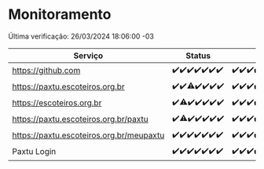 # Monitoramento

Última verificação: 26/03/2024 18:06:00 -03

|Serviço|Status|Últimas 24h|
|---|---|---|
|https://github.com|<span title="2024-03-19: OK=24">✔️</span><span title="2024-03-20: OK=24">✔️</span><span title="2024-03-21: OK=24">✔️</span><span title="2024-03-22: OK=24">✔️</span><span title="2024-03-23: OK=24">✔️</span><span title="2024-03-24: OK=24">✔️</span><span title="2024-03-25: OK=22">✔️</span>|<span title="25/03/2024 19:06:00 -03 : 200">✔️</span><span title="25/03/2024 20:05:00 -03 : 200">✔️</span><span title="25/03/2024 21:29:00 -03 : 200">✔️</span><span title="25/03/2024 22:39:00 -03 : 200">✔️</span><span title="25/03/2024 23:13:00 -03 : 200">✔️</span><span title="26/03/2024 00:06:00 -03 : 200">✔️</span><span title="26/03/2024 01:07:00 -03 : 200">✔️</span><span title="26/03/2024 02:06:00 -03 : 200">✔️</span><span title="26/03/2024 03:09:00 -03 : 200">✔️</span><span title="26/03/2024 04:05:00 -03 : 200">✔️</span><span title="26/03/2024 05:08:00 -03 : 200">✔️</span><span title="26/03/2024 06:06:00 -03 : 200">✔️</span><span title="26/03/2024 07:07:00 -03 : 200">✔️</span><span title="26/03/2024 08:06:00 -03 : 200">✔️</span><span title="26/03/2024 09:11:00 -03 : 200">✔️</span><span title="26/03/2024 10:06:00 -03 : 200">✔️</span><span title="26/03/2024 11:05:00 -03 : 200">✔️</span><span title="26/03/2024 12:06:00 -03 : 200">✔️</span><span title="26/03/2024 13:08:00 -03 : 200">✔️</span><span title="26/03/2024 14:04:00 -03 : 200">✔️</span><span title="26/03/2024 15:08:00 -03 : 200">✔️</span><span title="26/03/2024 16:05:00 -03 : 200">✔️</span><span title="26/03/2024 17:06:00 -03 : 200">✔️</span><span title="26/03/2024 18:06:00 -03 : 200">✔️</span>|
|https://paxtu.escoteiros.org.br|<span title="2024-03-19: OK=24">✔️</span><span title="2024-03-20: OK=24">✔️</span><span title="2024-03-21: OK=23, Falhas=1">⚠️</span><span title="2024-03-22: OK=24">✔️</span><span title="2024-03-23: OK=24">✔️</span><span title="2024-03-24: OK=24">✔️</span><span title="2024-03-25: OK=22">✔️</span>|<span title="25/03/2024 19:06:00 -03 : 200">✔️</span><span title="25/03/2024 20:05:00 -03 : 200">✔️</span><span title="25/03/2024 21:29:00 -03 : 200">✔️</span><span title="25/03/2024 22:39:00 -03 : 200">✔️</span><span title="25/03/2024 23:13:00 -03 : 200">✔️</span><span title="26/03/2024 00:06:00 -03 : 200">✔️</span><span title="26/03/2024 01:07:00 -03 : 200">✔️</span><span title="26/03/2024 02:06:00 -03 : 200">✔️</span><span title="26/03/2024 03:09:00 -03 : 200">✔️</span><span title="26/03/2024 04:05:00 -03 : 200">✔️</span><span title="26/03/2024 05:08:00 -03 : 200">✔️</span><span title="26/03/2024 06:06:00 -03 : 200">✔️</span><span title="26/03/2024 07:07:00 -03 : 200">✔️</span><span title="26/03/2024 08:06:00 -03 : 200">✔️</span><span title="26/03/2024 09:11:00 -03 : 200">✔️</span><span title="26/03/2024 10:06:00 -03 : 200">✔️</span><span title="26/03/2024 11:05:00 -03 : 200">✔️</span><span title="26/03/2024 12:06:00 -03 : 200">✔️</span><span title="26/03/2024 13:08:00 -03 : 200">✔️</span><span title="26/03/2024 14:04:00 -03 : 200">✔️</span><span title="26/03/2024 15:08:00 -03 : 200">✔️</span><span title="26/03/2024 16:05:00 -03 : 200">✔️</span><span title="26/03/2024 17:06:00 -03 : 200">✔️</span><span title="26/03/2024 18:06:00 -03 : 200">✔️</span>|
|https://escoteiros.org.br|<span title="2024-03-19: OK=24">✔️</span><span title="2024-03-20: OK=22, Falhas=2">⚠️</span><span title="2024-03-21: OK=24">✔️</span><span title="2024-03-22: OK=24">✔️</span><span title="2024-03-23: OK=24">✔️</span><span title="2024-03-24: OK=24">✔️</span><span title="2024-03-25: OK=22">✔️</span>|<span title="25/03/2024 19:06:00 -03 : 200">✔️</span><span title="25/03/2024 20:05:00 -03 : 200">✔️</span><span title="25/03/2024 21:29:00 -03 : 200">✔️</span><span title="25/03/2024 22:39:00 -03 : 200">✔️</span><span title="25/03/2024 23:13:00 -03 : 200">✔️</span><span title="26/03/2024 00:06:00 -03 : 200">✔️</span><span title="26/03/2024 01:07:00 -03 : 200">✔️</span><span title="26/03/2024 02:06:00 -03 : 200">✔️</span><span title="26/03/2024 03:09:00 -03 : 200">✔️</span><span title="26/03/2024 04:05:00 -03 : 200">✔️</span><span title="26/03/2024 05:08:00 -03 : 200">✔️</span><span title="26/03/2024 06:06:00 -03 : 200">✔️</span><span title="26/03/2024 07:07:00 -03 : 200">✔️</span><span title="26/03/2024 08:06:00 -03 : 200">✔️</span><span title="26/03/2024 09:11:00 -03 : 200">✔️</span><span title="26/03/2024 10:06:00 -03 : 200">✔️</span><span title="26/03/2024 11:05:00 -03 : 200">✔️</span><span title="26/03/2024 12:06:00 -03 : 200">✔️</span><span title="26/03/2024 13:08:00 -03 : 200">✔️</span><span title="26/03/2024 14:04:00 -03 : 200">✔️</span><span title="26/03/2024 15:08:00 -03 : 403">❌</span><span title="26/03/2024 16:05:00 -03 : 200">✔️</span><span title="26/03/2024 17:06:00 -03 : 200">✔️</span><span title="26/03/2024 18:06:00 -03 : 200">✔️</span>|
|https://paxtu.escoteiros.org.br/paxtu|<span title="2024-03-19: OK=24">✔️</span><span title="2024-03-20: OK=23, Falhas=1">⚠️</span><span title="2024-03-21: OK=24">✔️</span><span title="2024-03-22: OK=24">✔️</span><span title="2024-03-23: OK=24">✔️</span><span title="2024-03-24: OK=24">✔️</span><span title="2024-03-25: OK=22">✔️</span>|<span title="25/03/2024 19:06:00 -03 : 200">✔️</span><span title="25/03/2024 20:05:00 -03 : 200">✔️</span><span title="25/03/2024 21:29:00 -03 : 200">✔️</span><span title="25/03/2024 22:39:00 -03 : 200">✔️</span><span title="25/03/2024 23:13:00 -03 : 200">✔️</span><span title="26/03/2024 00:06:00 -03 : 200">✔️</span><span title="26/03/2024 01:07:00 -03 : 200">✔️</span><span title="26/03/2024 02:06:00 -03 : 200">✔️</span><span title="26/03/2024 03:09:00 -03 : 200">✔️</span><span title="26/03/2024 04:05:00 -03 : 200">✔️</span><span title="26/03/2024 05:08:00 -03 : 200">✔️</span><span title="26/03/2024 06:06:00 -03 : 200">✔️</span><span title="26/03/2024 07:07:00 -03 : 200">✔️</span><span title="26/03/2024 08:06:00 -03 : 200">✔️</span><span title="26/03/2024 09:11:00 -03 : 200">✔️</span><span title="26/03/2024 10:06:00 -03 : 200">✔️</span><span title="26/03/2024 11:05:00 -03 : 200">✔️</span><span title="26/03/2024 12:06:00 -03 : 200">✔️</span><span title="26/03/2024 13:08:00 -03 : 200">✔️</span><span title="26/03/2024 14:04:00 -03 : 200">✔️</span><span title="26/03/2024 15:08:00 -03 : 200">✔️</span><span title="26/03/2024 16:05:00 -03 : 200">✔️</span><span title="26/03/2024 17:06:00 -03 : 200">✔️</span><span title="26/03/2024 18:06:00 -03 : 200">✔️</span>|
|https://paxtu.escoteiros.org.br/meupaxtu|<span title="2024-03-19: OK=24">✔️</span><span title="2024-03-20: OK=24">✔️</span><span title="2024-03-21: OK=24">✔️</span><span title="2024-03-22: OK=24">✔️</span><span title="2024-03-23: OK=24">✔️</span><span title="2024-03-24: OK=24">✔️</span><span title="2024-03-25: OK=22">✔️</span>|<span title="25/03/2024 19:06:00 -03 : 200">✔️</span><span title="25/03/2024 20:05:00 -03 : 200">✔️</span><span title="25/03/2024 21:29:00 -03 : 200">✔️</span><span title="25/03/2024 22:39:00 -03 : 200">✔️</span><span title="25/03/2024 23:13:00 -03 : 200">✔️</span><span title="26/03/2024 00:06:00 -03 : 200">✔️</span><span title="26/03/2024 01:07:00 -03 : 200">✔️</span><span title="26/03/2024 02:06:00 -03 : 200">✔️</span><span title="26/03/2024 03:09:00 -03 : 200">✔️</span><span title="26/03/2024 04:05:00 -03 : 200">✔️</span><span title="26/03/2024 05:08:00 -03 : 200">✔️</span><span title="26/03/2024 06:06:00 -03 : 200">✔️</span><span title="26/03/2024 07:07:00 -03 : 200">✔️</span><span title="26/03/2024 08:06:00 -03 : 200">✔️</span><span title="26/03/2024 09:11:00 -03 : 200">✔️</span><span title="26/03/2024 10:06:00 -03 : 200">✔️</span><span title="26/03/2024 11:05:00 -03 : 200">✔️</span><span title="26/03/2024 12:06:00 -03 : 200">✔️</span><span title="26/03/2024 13:08:00 -03 : 200">✔️</span><span title="26/03/2024 14:04:00 -03 : 200">✔️</span><span title="26/03/2024 15:08:00 -03 : 200">✔️</span><span title="26/03/2024 16:05:00 -03 : 200">✔️</span><span title="26/03/2024 17:06:00 -03 : 200">✔️</span><span title="26/03/2024 18:06:00 -03 : 200">✔️</span>|
|Paxtu Login|<span title="2024-03-19: OK=24">✔️</span><span title="2024-03-20: OK=24">✔️</span><span title="2024-03-21: OK=24">✔️</span><span title="2024-03-22: OK=24">✔️</span><span title="2024-03-23: OK=24">✔️</span><span title="2024-03-24: OK=24">✔️</span><span title="2024-03-25: OK=22">✔️</span>|<span title="25/03/2024 19:06:00 -03 : 200">✔️</span><span title="25/03/2024 20:05:00 -03 : 200">✔️</span><span title="25/03/2024 21:29:00 -03 : 200">✔️</span><span title="25/03/2024 22:39:00 -03 : 200">✔️</span><span title="25/03/2024 23:13:00 -03 : 200">✔️</span><span title="26/03/2024 00:06:00 -03 : 200">✔️</span><span title="26/03/2024 01:07:00 -03 : 200">✔️</span><span title="26/03/2024 02:06:00 -03 : 200">✔️</span><span title="26/03/2024 03:09:00 -03 : 200">✔️</span><span title="26/03/2024 04:05:00 -03 : 200">✔️</span><span title="26/03/2024 05:08:00 -03 : 200">✔️</span><span title="26/03/2024 06:06:00 -03 : 200">✔️</span><span title="26/03/2024 07:07:00 -03 : 200">✔️</span><span title="26/03/2024 08:06:00 -03 : 200">✔️</span><span title="26/03/2024 09:11:00 -03 : 200">✔️</span><span title="26/03/2024 10:06:00 -03 : 200">✔️</span><span title="26/03/2024 11:05:00 -03 : 200">✔️</span><span title="26/03/2024 12:06:00 -03 : 200">✔️</span><span title="26/03/2024 13:08:00 -03 : 200">✔️</span><span title="26/03/2024 14:04:00 -03 : 200">✔️</span><span title="26/03/2024 15:08:00 -03 : 200">✔️</span><span title="26/03/2024 16:05:00 -03 : 200">✔️</span><span title="26/03/2024 17:06:00 -03 : 200">✔️</span><span title="26/03/2024 18:06:00 -03 : 200">✔️</span>|
